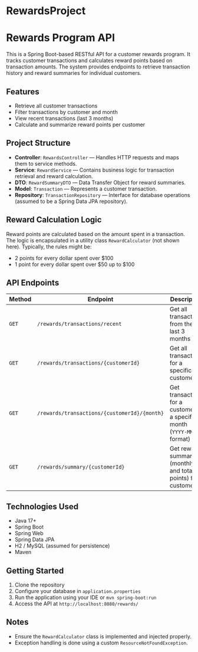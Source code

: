 # RewardsProject
#  Rewards Program API

This is a Spring Boot-based RESTful API for a customer rewards program. It tracks customer transactions and calculates reward points based on transaction amounts. The system provides endpoints to retrieve transaction history and reward summaries for individual customers.

##  Features

- Retrieve all customer transactions
- Filter transactions by customer and month
- View recent transactions (last 3 months)
- Calculate and summarize reward points per customer

##  Project Structure

- **Controller**: `RewardsController` — Handles HTTP requests and maps them to service methods.
- **Service**: `RewardService` — Contains business logic for transaction retrieval and reward calculation.
- **DTO**: `RewardSummaryDTO` — Data Transfer Object for reward summaries.
- **Model**: `Transaction` — Represents a customer transaction.
- **Repository**: `TransactionRepository` — Interface for database operations (assumed to be a Spring Data JPA repository).

##  Reward Calculation Logic

Reward points are calculated based on the amount spent in a transaction. The logic is encapsulated in a utility class `RewardCalculator` (not shown here). Typically, the rules might be:

- 2 points for every dollar spent over $100
- 1 point for every dollar spent over $50 up to $100

##  API Endpoints

| Method | Endpoint | Description |
|--------|----------|-------------|
| `GET` | `/rewards/transactions/recent` | Get all transactions from the last 3 months |
| `GET` | `/rewards/transactions/{customerId}` | Get all transactions for a specific customer |
| `GET` | `/rewards/transactions/{customerId}/{month}` | Get transactions for a customer in a specific month (`YYYY-MM` format) |
| `GET` | `/rewards/summary/{customerId}` | Get reward summary (monthly and total points) for a customer |

##  Technologies Used

- Java 17+
- Spring Boot
- Spring Web
- Spring Data JPA
- H2 / MySQL (assumed for persistence)
- Maven 

##  Getting Started

1. Clone the repository
2. Configure your database in `application.properties`
3. Run the application using your IDE or `mvn spring-boot:run`
4. Access the API at `http://localhost:8080/rewards/`

## Notes

- Ensure the `RewardCalculator` class is implemented and injected properly.
- Exception handling is done using a custom `ResourceNotFoundException`.
